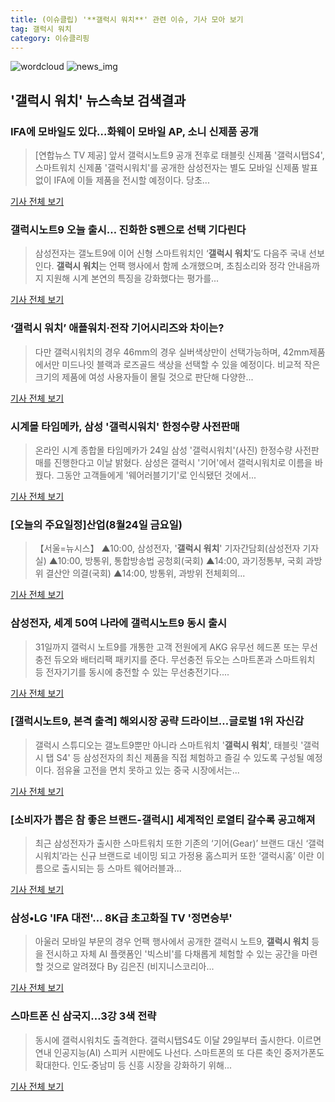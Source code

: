```yaml
---
title: (이슈클립) '**갤럭시 워치**' 관련 이슈, 기사 모아 보기
tag: 갤럭시 워치
category: 이슈클리핑
---
```

![wordcloud](https://s3.ap-northeast-2.amazonaws.com/lyrics101-wordcloud/2018-08-24-1535099590.png)
![news_img](https://user-images.githubusercontent.com/42597476/44507050-1206f400-a6e4-11e8-8d98-7ffbfebb353f.png)
## **'**갤럭시 워치**'** 뉴스속보 검색결과
### IFA에 모바일도 있다…화웨이 모바일 AP, 소니 신제품 공개

>[연합뉴스 TV 제공] 앞서 갤럭시노트9 공개 전후로 태블릿 신제품 '갤럭시탭S4', 스마트워치 신제품 '갤럭시워치'를 공개한 삼성전자는 별도 모바일 신제품 발표 없이 IFA에 이들 제품을 전시할 예정이다. 당초...

<a href="http://app.yonhapnews.co.kr/YNA/Basic/SNS/r.aspx?c=AKR20180823129400017&did=1195m" target="_blank">기사 전체 보기</a>

### 갤럭시노트9 오늘 출시… 진화한 S펜으로 선택 기다린다

>삼성전자는 갤노트9에 이어 신형 스마트워치인 ‘**갤럭시 워치**’도 다음주 국내 선보인다. **갤럭시 워치**는 언팩 행사에서 함께 소개했으며, 초침소리와 정각 안내음까지 지원해 시계 본연의 특징을 강화했다는 평가를...

<a href="http://www.asiatoday.co.kr/view.php?key=20180823010012290" target="_blank">기사 전체 보기</a>

### ‘**갤럭시 워치**’ 애플워치·전작 기어시리즈와 차이는?

>다만 갤럭시워치의 경우 46mm의 경우 실버색상만이 선택가능하며, 42mm제품에서만 미드나잇 블랙과 로즈골드 색상을 선택할 수 있을 예정이다. 비교적 작은 크기의 제품에 여성 사용자들이 몰릴 것으로 판단해 다양한...

<a href="http://www.kookje.co.kr/news2011/asp/newsbody.asp?code=0800&key=20180824.99099011288" target="_blank">기사 전체 보기</a>

### 시계몰 타임메카, 삼성 '갤럭시워치' 한정수량 사전판매

>온라인 시계 종합몰 타임메카가 24일 삼성 '갤럭시워치'(사진) 한정수량 사전판매를 진행한다고 이날 밝혔다. 삼성은 갤럭시 '기어'에서 갤럭시워치로 이름을 바꿨다. 그동안 고객들에게 '웨어러블기기'로 인식됐던 것에서...

<a href="http://news20.busan.com/controller/newsController.jsp?newsId=20180824000106" target="_blank">기사 전체 보기</a>

### [오늘의 주요일정]산업(8월24일 금요일)

>【서울=뉴시스】 ▲10:00, 삼성전자, '**갤럭시 워치**' 기자간담회(삼성전자 기자실) ▲10:00, 방통위, 통합방송법 공청회(국회) ▲14:00, 과기정통부, 국회 과방위 결산안 의결(국회) ▲14:00, 방통위, 과방위 전체회의...

<a href="http://www.newsis.com/view/?id=NISX20180824_0000398887&cID=13001&pID=13000" target="_blank">기사 전체 보기</a>

### 삼성전자, 세계 50여 나라에 갤럭시노트9 동시 출시

>31일까지 갤럭시 노트9를 개통한 고객 전원에게 AKG 유무선 헤드폰 또는 무선충전 듀오와 배터리팩 패키지를 준다. 무선충전 듀오는 스마트폰과 스마트워치 등 전자기기를 동시에 충전할 수 있는 무선충전기다....

<a href="http://www.businesspost.co.kr/BP?command=article_view&num=93726" target="_blank">기사 전체 보기</a>

### [갤럭시노트9, 본격 출격] 해외시장 공략 드라이브…글로벌 1위 자신감

>갤럭시 스튜디오는 갤노트9뿐만 아니라 스마트워치 '**갤럭시 워치**', 태블릿 '갤럭시 탭 S4' 등 삼성전자의 최신 제품을 직접 체험하고 즐길 수 있도록 구성될 예정이다. 점유율 고전을 면치 못하고 있는 중국 시장에서는...

<a href="http://biztribune.co.kr/news/view.php?no=70694" target="_blank">기사 전체 보기</a>

### [소비자가 뽑은 참 좋은 브랜드-갤럭시] 세계적인 로열티 갈수록 공고해져

>최근 삼성전자가 출시한 스마트워치 또한 기존의 ‘기어(Gear)’ 브랜드 대신 ‘갤럭시워치’라는 신규 브랜드로 네이밍 되고 가정용 홈스피커 또한 ‘갤럭시홈’ 이란 이름으로 출시되는 등 스마트 웨어러블과...

<a href="http://www.consumernews.co.kr/?mod=news&act=articleView&idxno=527188" target="_blank">기사 전체 보기</a>

### 삼성•LG 'IFA 대전'… 8K급 초고화질 TV '정면승부'

>아울러 모바일 부문의 경우 언팩 행사에서 공개한 갤럭시 노트9, **갤럭시 워치** 등을 전시하고 자체 AI 플랫폼인 '빅스비'를 다채롭게 체험할 수 있는 공간을 마련할 것으로 알려졌다 By 김은진 (비지니스코리아...

<a href="http://www.businesskorea.co.kr/news/articleView.html?idxno=24538" target="_blank">기사 전체 보기</a>

### 스마트폰 신 삼국지…3강 3색 전략

>동시에 갤럭시워치도 출격한다. 갤럭시탭S4도 이달 29일부터 출시한다. 이르면 연내 인공지능(AI) 스피커 시판에도 나선다. 스마트폰의 또 다른 축인 중저가폰도 확대한다. 인도·중남미 등 신흥 시장을 강화하기 위해...

<a href="http://www.newstomato.com/ReadNews.aspx?no=843004" target="_blank">기사 전체 보기</a>


